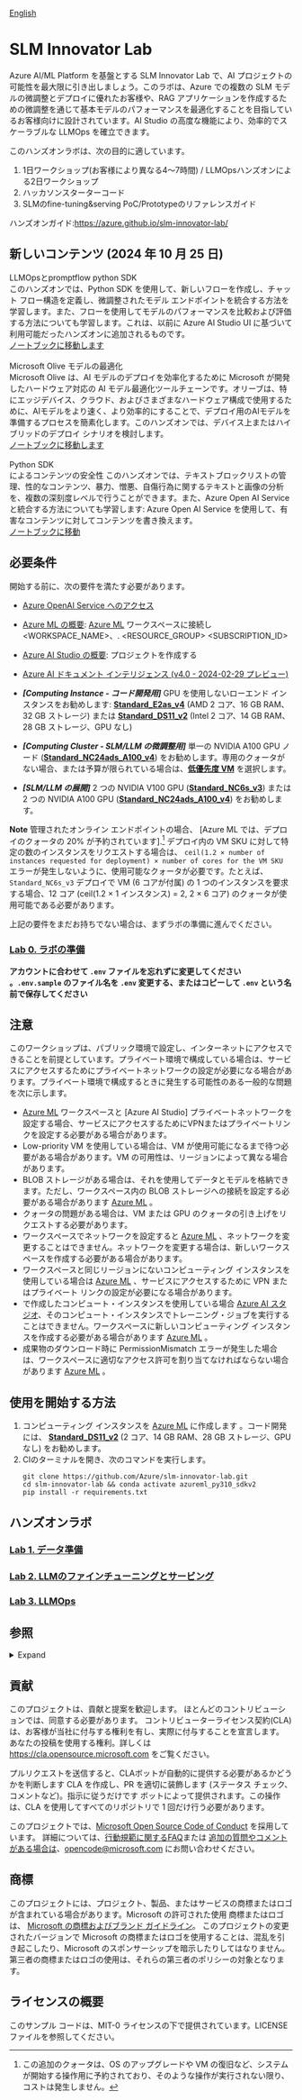 [English](README.md)

# SLM Innovator Lab

Azure AI/ML Platform を基盤とする SLM Innovator Lab で、AI プロジェクトの可能性を最大限に引き出しましょう。このラボは、Azure での複数の SLM モデルの微調整とデプロイに優れたお客様や、RAG アプリケーションを作成するための微調整を通じて基本モデルのパフォーマンスを最適化することを目指しているお客様向けに設計されています。AI Studio の高度な機能により、効率的でスケーラブルな LLMOps を確立できます。

このハンズオンラボは、次の目的に適しています。

1. 1日ワークショップ(お客様により異なる4〜7時間) / LLMOpsハンズオンによる2日ワークショップ
2. ハッカソンスターターコード
3. SLMのfine-tuning&serving PoC/Prototypeのリファレンスガイド

ハンズオンガイド:https://azure.github.io/slm-innovator-lab/

## 新しいコンテンツ (2024 年 10 月 25 日)
 LLMOpsとpromptflow python SDK<br>
このハンズオンでは、Python SDK を使用して、新しいフローを作成し、チャット フロー構造を定義し、微調整されたモデル エンドポイントを統合する方法を学習します。また、フローを使用してモデルのパフォーマンスを比較および評価する方法についても学習します。これは、以前に Azure AI Studio UI に基づいて利用可能だったハンズオンに追加されるものです。
<br>
<a href="https://github.com/Azure/slm-innovator-lab/blob/main/3_llmops-aistudio/3_2_prototyping/promptflow_with_code.ipynb">ノートブックに移動します</a>
<br><br>
 Microsoft Olive モデルの最適化 <br>
Microsoft Olive は、AI モデルのデプロイを効率化するために Microsoft が開発したハードウェア対応の AI モデル最適化ツールチェーンです。オリーブは、特にエッジデバイス、クラウド、およびさまざまなハードウェア構成で使用するために、AIモデルをより速く、より効率的にすることで、デプロイ用のAIモデルを準備するプロセスを簡素化します。このハンズオンでは、デバイス上またはハイブリッドのデプロイ シナリオを検討します。
<br>
<a href="https://github.com/Azure/slm-innovator-lab/blob/main/2_slm-fine-tuning-mlstudio/phi3/3_optimization_olive.ipynb">ノートブックに移動します</a>
<br><br>
 Python SDK<br> によるコンテンツの安全性
このハンズオンでは、テキストブロックリストの管理、性的なコンテンツ、暴力、憎悪、自傷行為に関するテキストと画像の分析を、複数の深刻度レベルで行うことができます。また、Azure Open AI Service と統合する方法についても学習します: Azure Open AI Service を使用して、有害なコンテンツに対してコンテンツを書き換えます。
<br>
<a href="https://github.com/Azure/slm-innovator-lab/blob/main/3_llmops-aistudio/3_4_operationalizing/contentsafety_with_code.ipynb">ノートブックに移動</a>

## 必要条件
開始する前に、次の要件を満たす必要があります。

- [Azure OpenAI Service へのアクセス](https://go.microsoft.com/fwlink/?linkid=2222006)
- [Azure ML の概要](https://github.com/Azure/azureml-examples/tree/main/tutorials): [Azure ML] ワークスペースに接続し<WORKSPACE_NAME>、. <RESOURCE_GROUP> <SUBSCRIPTION_ID>
- [Azure AI Studio の概要](https://aka.ms/azureaistudio): プロジェクトを作成する
- [Azure AI ドキュメント インテリジェンス (v4.0 - 2024-02-29 プレビュー)](https://learn.microsoft.com/en-us/azure/ai-services/document-intelligence/overview?view=doc-intel-4.0.0)

- ***[Computing Instance - コード開発用]*** GPU を使用しないローエンド インスタンスをお勧めします: **[Standard_E2as_v4]** (AMD 2 コア、16 GB RAM、32 GB ストレージ) または **[Standard_DS11_v2]** (Intel 2 コア、14 GB RAM、28 GB ストレージ、GPU なし)  
- ***[Computing Cluster - SLM/LLM の微調整用]*** 単一の NVIDIA A100 GPU ノード (**[Standard_NC24ads_A100_v4]**) をお勧めします。専用のクォータがない場合、または予算が限られている場合は、**[低優先度 VM]** を選択します。
- ***[SLM/LLM の展開]*** 2 つの NVIDIA V100 GPU (**[Standard_NC6s_v3]**) または 2 つの NVIDIA A100 GPU (**[Standard_NC24ads_A100_v4]**) をお勧めします。 

**Note**
管理されたオンライン エンドポイントの場合、 [Azure ML では、デプロイのクォータの 20% が予約されています].[^1] デプロイ内の VM SKU に対して特定の数のインスタンスをリクエストする場合は、 `ceil(1.2 × number of instances requested for deployment) × number of cores for the VM SKU` エラーが発生しないように、使用可能なクォータが必要です。たとえば、 `Standard_NC6s_v3` デプロイで VM (6 コアが付属) の 1 つのインスタンスを要求する場合、12 コア (ceil(1.2 × 1 インスタンス) = 2, 2 × 6 コア) のクォータが使用可能である必要があります。  

上記の要件をまだお持ちでない場合は、まずラボの準備に進んでください。
### [Lab 0. ラボの準備](0_lab_preparation\README_jp.md)

**アカウントに合わせて `.env` ファイルを忘れずに変更してください  。`.env.sample` のファイル名を `.env` 変更する、またはコピーして `.env` という名前で保存してください**

## 注意
このワークショップは、パブリック環境で設定し、インターネットにアクセスできることを前提としています。プライベート環境で構成している場合は、サービスにアクセスするためにプライベートネットワークの設定が必要になる場合があります。プライベート環境で構成するときに発生する可能性のある一般的な問題を次に示します。
-  [Azure ML] ワークスペースと [Azure AI Studio] プライベートネットワークを設定する場合、サービスにアクセスするためにVPNまたはプライベートリンクを設定する必要がある場合があります。
- Low-priority VM を使用している場合は、VM が使用可能になるまで待つ必要がある場合があります。VM の可用性は、リージョンによって異なる場合があります。
- BLOB ストレージがある場合は、それを使用してデータとモデルを格納できます。ただし、ワークスペース内の BLOB ストレージへの接続を設定する必要がある場合があります [Azure ML] 。
- クォータの問題がある場合は、VM または GPU のクォータの引き上げをリクエストする必要があります。
- ワークスペースでネットワークを設定すると [Azure ML] 、ネットワークを変更することはできません。ネットワークを変更する場合は、新しいワークスペースを作成する必要がある場合があります。
- ワークスペースと同じリージョンにないコンピューティング インスタンスを使用している場合は [Azure ML] 、サービスにアクセスするために VPN またはプライベート リンクの設定が必要になる場合があります。
- で作成したコンピュート・インスタンスを使用している場合 [Azure AI スタジオ]、そのコンピュート・インスタンスでトレーニング・ジョブを実行することはできません。ワークスペースに新しいコンピューティング インスタンスを作成する必要がある場合があります [Azure ML] 。
- 成果物のダウンロード時に PermissionMismatch エラーが発生した場合は、ワークスペースに適切なアクセス許可を割り当てなければならない場合があります [Azure ML] 。

## 使用を開始する方法 
1. コンピューティング インスタンスを [Azure ML] に作成します 。コード開発には、 **[Standard_DS11_v2]** (2 コア、14 GB RAM、28 GB ストレージ、GPU なし) をお勧めします。
2. CIのターミナルを開き、次のコマンドを実行します。 
    ```shell
    git clone https://github.com/Azure/slm-innovator-lab.git
    cd slm-innovator-lab && conda activate azureml_py310_sdkv2
    pip install -r requirements.txt
    ```

## ハンズオンラボ

### [Lab 1. データ準備](1_synthetic-qa-generation\README_jp.md)
### [Lab 2. LLMのファインチューニングとサービング](2_slm-fine-tuning-mlstudio\README_jp.md)
### [Lab 3. LLMOps](3_llmops-aistudio\README_jp.md)

## 参照

<details markdown="block">
<summary>Expand</summary>

### データ準備
- [Evolve-Instruct](https://arxiv.org/pdf/2304.12244)
- [GLAN (一般化命令チューニング)](https://arxiv.org/pdf/2402.13064)
- [Auto Evolve-Instruct](https://arxiv.org/pdf/2406.00770)
- [Azure Machine Learning サンプル](https://github.com/Azure/azureml-examples)

### SLMの微調整

#### Phi-3/Phi-3.5
- [Azure ML を使用した Small Language Model (SLM) Phi-3 の微調整](https://techcommunity.microsoft.com/t5/ai-machine-learning-blog/finetune-small-language-model-slm-phi-3-using-azure-machine/ba-p/4130399)
- [microsoft/Phi-3-mini-4k-instruct](https://huggingface.co/microsoft/Phi-3-mini-4k-instruct): これは Microsoft の公式 Phi-3-mini-4k-instruct モデルです。
- [microsoft/Phi-3-mini-128k-instruct](https://huggingface.co/microsoft/Phi-3-mini-128k-instruct): これは Microsoft の公式 Phi-3-mini-128k-instruct モデルです。
- [microsoft/Phi-3.5-mini-instruct](https://huggingface.co/microsoft/Phi-3.5-mini-instruct): これは Microsoft の公式 Phi-3.5-mini-instruct モデルです。
- [microsoft/Phi-3.5-MoE-instruct](https://huggingface.co/microsoft/Phi-3.5-MoE-instruct): これは Microsoft の公式 Phi-3.5-MoE-instruct モデルです。
- [KMMLU、CLIcK、HAE-RAEデータセットを用いたLLM/SLMモデルの韓国語能力評価](https://github.com/daekeun-ml/evaluate-llm-on-korean-dataset)
- [daekeun-ml/Phi-3-medium-4k-instruct-ko-poc-v0.1](https://huggingface.co/daekeun-ml/Phi-3-medium-4k-instruct-ko-poc-v0.1)

#### Florence-2 
- [Azure ML Python SDK と MLflow を使用した VQA (Visual Question Answering) の Florence-2 の微調整](https://techcommunity.microsoft.com/t5/ai-machine-learning-blog/fine-tuning-florence-2-for-vqa-visual-question-answering-using/ba-p/4181123)
- [Hugging Face Blog - Finetune Florence-2 on DoCVQA](https://huggingface.co/blog/finetune-florence2)

### LLMOps
- [LLMOps with Prompt フロー (AI Studio と Azure Machine Learning の両方をサポート)](https://github.com/microsoft/llmops-promptflow-template)

</details>

## 貢献

このプロジェクトは、貢献と提案を歓迎します。 ほとんどのコントリビューションでは、同意する必要があります。
コントリビューターライセンス契約(CLA)は、お客様が当社に付与する権利を有し、実際に付与することを宣言します。
あなたの投稿を使用する権利。詳しくは https://cla.opensource.microsoft.com をご覧ください。

プルリクエストを送信すると、CLAボットが自動的に提供する必要があるかどうかを判断します
CLA を作成し、PR を適切に装飾します (ステータス チェック、コメントなど)。指示に従うだけです
ボットによって提供されます。この操作は、CLA を使用してすべてのリポジトリで 1 回だけ行う必要があります。

このプロジェクトでは、[Microsoft Open Source Code of Conduct](https://opensource.microsoft.com/codeofconduct/) を採用しています。
詳細については、[行動規範に関するFAQ](https://opensource.microsoft.com/codeofconduct/faq/)または
[ 追加の質問やコメントがある場合は](mailto:opencode@microsoft.com)、opencode@microsoft.com にお問い合わせください。

## 商標

このプロジェクトには、プロジェクト、製品、またはサービスの商標またはロゴが含まれている場合があります。Microsoft の許可された使用
商標またはロゴは、
[Microsoft の商標およびブランド ガイドライン](https://www.microsoft.com/en-us/legal/intellectualproperty/trademarks/usage/general)。
このプロジェクトの変更されたバージョンで Microsoft の商標またはロゴを使用することは、混乱を引き起こしたり、Microsoft のスポンサーシップを暗示したりしてはなりません。
第三者の商標またはロゴの使用は、それらの第三者のポリシーの対象となります。

## ライセンスの概要

このサンプル コードは、MIT-0 ライセンスの下で提供されています。LICENSE ファイルを参照してください。

[SLMイノベーターラボ]: https://github.com/Azure/slm-innovator-lab
[Azure OpenAI]: https://oai.azure.com/
[Azure ML]: https://ml.azure.com/
[Azure AI スタジオ]: https://ai.azure.com/
[Azure の GenAI エコシステム]: https://azure.microsoft.com/en-us/products/machine-learning/generative-ai
[Lab1.データ準備]: https://azure.github.io/slm-innovator-lab/1_synthetic_data/
[Lab2.ファインチューニング]: https://azure.github.io/slm-innovator-lab/2_fine-tuning/
[Lab3.LLMOps]: https://azure.github.io/slm-innovator-lab/3_llmops-aistudio/README.html
[Standard_DS11_v2]: https://learn.microsoft.com/azure/virtual-machines/sizes/memory-optimized/dv2-dsv2-series-memory
[Standard_E2as_v4]: https://learn.microsoft.com/en-us/azure/virtual-machines/sizes/memory-optimized/easv4-series
[Standard_NC24ads_A100_v4]: https://learn.microsoft.com/en-us/azure/virtual-machines/sizes/gpu-accelerated/nca100v4-series?tabs=sizebasic
[Standard_NC6s_v3]: https://learn.microsoft.com/azure/virtual-machines/sizes/gpu-accelerated/ncv3-series?tabs=sizebasic
[低優先度 VM]: https://learn.microsoft.com/en-us/azure/machine-learning/how-to-manage-optimize-cost?view=azureml-api-2#low-pri-vm

[^1]: この追加のクォータは、OS のアップグレードや VM の復旧など、システムが開始する操作用に予約されており、そのような操作が実行されない限り、コストは発生しません。